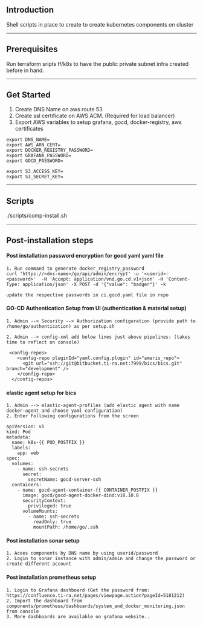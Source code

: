 ## Introduction
Shell scripts in place to create to create kubernetes components on cluster

***
## Prerequisites
Run terraform sripts tf/k8s to have the public private subnet infra created before in hand.

***
## Get Started
1. Create DNS Name on aws route 53
2. Create ssl certificate on AWS ACM. (Required for load balancer)
3. Export AWS variables to setup grafana, gocd, docker-registry, aws certificates

```
export DNS_NAME=
export AWS_ARN_CERT=
export DOCKER_REGISTRY_PASSWORD=
export GRAFANA_PASSWORD=
export GOCD_PASSWORD=

export S3_ACCESS_KEY=
export S3_SECRET_KEY= 
```

***
## Scripts
./scripts/comp-install.sh

***
## Post-installation steps

#### Post installation password encryption for gocd yaml yaml file
```
1. Run command to generate docker_registry_password
curl 'https://<dns-name>/go/api/admin/encrypt' -u '<userid>:<password>'  -H 'Accept: application/vnd.go.cd.v1+json' -H 'Content-Type: application/json' -X POST -d '{"value": "badger"}' -k

update the respective passwords in ci.gocd.yaml file in repo
```

#### GO-CD Authentication Setup from UI (authentication & material setup)
```
1. Admin --> Security --> Authorization configuration (provide path to /home/go/authentication) as per setup.sh

2. Admin --> config-xml add below lines just above pipelines: (takes time to reflect on console)
 
 <config-repos>
    <config-repo pluginId="yaml.config.plugin" id="amaris_repo">
      <git url="ssh://git@bitbucket.ti-ra.net:7999/bics/bics.git" branch="development" />
    </config-repo>
  </config-repos>

```

#### elastic agent setup for bics
```
1. Admin --> elastic-agent-profiles (add elastic agent with name docker-agent and choose yaml configuration)
2. Enter Following configurations from the screen

apiVersion: v1
kind: Pod
metadata:
  name: k8s-{{ POD_POSTFIX }}
  labels:
    app: web
spec:
  volumes:
    - name: ssh-secrets
      secret:
        secretName: gocd-server-ssh
  containers:
    - name: gocd-agent-container-{{ CONTAINER_POSTFIX }}
      image: gocd/gocd-agent-docker-dind:v18.10.0
      securityContext:
        privileged: true
      volumeMounts:
        - name: ssh-secrets
          readOnly: true
          mountPath: /home/go/.ssh
```

#### Post installation sonar setup
```
1. Acees components by DNS name by using userid/password
2. Login to sonar instance with admin/admin and change the password or create different account
```

#### Post installation prometheus setup
```
1. Login to Grafana dashboard (Get the password from: https://confluence.ti-ra.net/pages/viewpage.action?pageId=5181212)
2. Import the dashboard from components/prometheus/dashboards/system_and_docker_monitoring.json from console
3. More dashboards are available on grafana website..
```